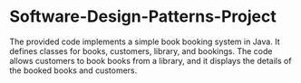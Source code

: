 # Software-Design-Patterns-Project
The provided code implements a simple book booking system in Java. It defines classes for books, customers, library, and bookings. The code allows customers to book books from a library, and it displays the details of the booked books and customers.
